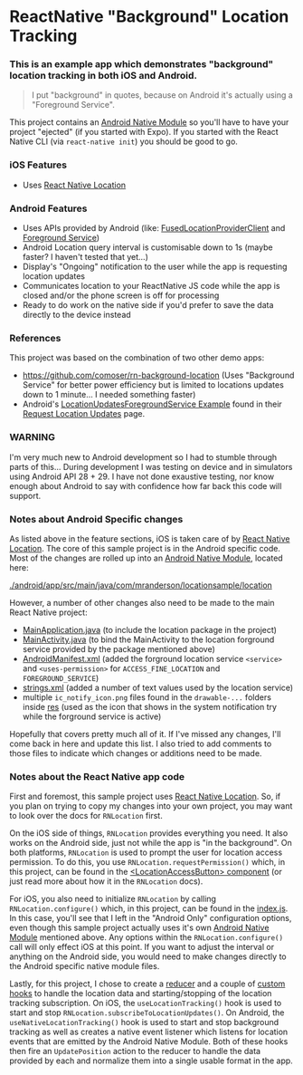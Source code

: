 # ReactNative "Background" Location Tracking

### This is an example app which demonstrates "background" location tracking in both iOS and Android.

> I put "background" in quotes, because on Android it's actually using a "Foreground Service".

This project contains an [Android Native Module](https://reactnative.dev/docs/native-modules-android) so you'll have to have your project "ejected" (if you started with Expo). If you started with the React Native CLI (via `react-native init`) you should be good to go.

### iOS Features

- Uses [React Native Location](https://github.com/timfpark/react-native-location)

### Android Features

- Uses APIs provided by Android (like: [FusedLocationProviderClient](https://developers.google.com/android/reference/com/google/android/gms/location/FusedLocationProviderClient) and [Foreground Service](https://developer.android.com/guide/components/services#Types-of-services))
- Android Location query interval is customisable down to 1s (maybe faster? I haven't tested that yet...)
- Display's "Ongoing" notification to the user while the app is requesting location updates
- Communicates location to your ReactNative JS code while the app is closed and/or the phone screen is off for processing
- Ready to do work on the native side if you'd prefer to save the data directly to the device instead

### References

This project was based on the combination of two other demo apps:

- https://github.com/comoser/rn-background-location (Uses "Background Service" for better power efficiency but is limited to locations updates down to 1 minute... I needed something faster)
- Android's [LocationUpdatesForegroundService Example](https://github.com/android/location-samples/tree/432d3b72b8c058f220416958b444274ddd186abd/LocationUpdatesForegroundService) found in their [Request Location Updates](https://developer.android.com/training/location/request-updates#addt-resources) page.

### WARNING

I'm very much new to Android development so I had to stumble through parts of this... During development I was testing on device and in simulators using Android API 28 + 29. I have not done exaustive testing, nor know enough about Android to say with confidence how far back this code will support.

### Notes about Android Specific changes

As listed above in the feature sections, iOS is taken care of by [React Native Location](https://github.com/timfpark/react-native-location). The core of this sample project is in the Android specific code. Most of the changes are rolled up into an [Android Native Module](https://reactnative.dev/docs/native-modules-android), located here:

[./android/app/src/main/java/com/mranderson/locationsample/location](./android/app/src/main/java/com/mranderson/locationsample/location)

However, a number of other changes also need to be made to the main React Native project:

- [MainApplication.java](./android/app/src/main/java/com/mranderson/locationsample/MainApplication.java) (to include the location package in the project)
- [MainActivity.java](./android/app/src/main/java/com/mranderson/locationsample/MainActivity.java) (to bind the MainActivity to the location forground service provided by the package mentioned above)
- [AndroidManifest.xml](./android/app/src/main/AndroidManifest.xml) (added the forground location service `<service>` and `<uses-permission>` for `ACCESS_FINE_LOCATION` and `FOREGROUND_SERVICE`)
- [strings.xml](./android/app/src/main/res/values/strings.xml) (added a number of text values used by the location service)
- multiple `ic_notify_icon.png` files found in the `drawable-...` folders inside [res](./android/app/src/main/res) (used as the icon that shows in the system notification try while the forground service is active)

Hopefully that covers pretty much all of it. If I've missed any changes, I'll come back in here and update this list. I also tried to add comments to those files to indicate which changes or additions need to be made.

### Notes about the React Native app code

First and foremost, this sample project uses [React Native Location](https://github.com/timfpark/react-native-location). So, if you plan on trying to copy my changes into your own project, you may want to look over the docs for `RNLocation` first.

On the iOS side of things, `RNLocation` provides everything you need. It also works on the Android side, just not while the app is "in the background". On both platforms, `RNLocation` is used to prompt the user for location access permission. To do this, you use `RNLocation.requestPermission()` which, in this project, can be found in the [&lt;LocationAccessButton&gt; component](./app/components/LocationAccessButton.js#L21-L35) (or just read more about how it in the `RNLocation` docs).

For iOS, you also need to initialize `RNLocation` by calling `RNLocation.configure()` which, in this project, can be found in the [index.js](./index.js#L15-L33). In this case, you'll see that I left in the "Android Only" configuration options, even though this sample project actually uses it's own [Android Native Module](https://reactnative.dev/docs/native-modules-android) mentioned above. Any options within the `RNLocation.configure()` call will only effect iOS at this point. If you want to adjust the interval or anything on the Android side, you would need to make changes directly to the Android specific native module files.

Lastly, for this project, I chose to create a [reducer](./app/reducer.js) and a couple of [custom hooks](./app/hooks.js) to handle the location data and starting/stopping of the location tracking subscription. On iOS, the `useLocationTracking()` hook is used to start and stop `RNLocation.subscribeToLocationUpdates()`. On Android, the `useNativeLocationTracking()` hook is used to start and stop background tracking as well as creates a native event listener which listens for location events that are emitted by the Android Native Module. Both of these hooks then fire an `UpdatePosition` action to the reducer to handle the data provided by each and normalize them into a single usable format in the app.
